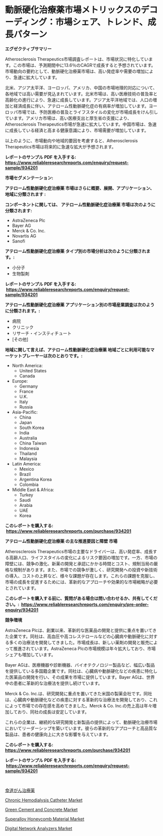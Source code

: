 <p><h1>動脈硬化治療薬市場メトリックスのデコーディング：市場シェア、トレンド、成長パターン</h1></p><p><strong>エグゼクティブサマリー</strong></p>
<p><p>Atherosclerosis Therapeutics市場調査レポートは、市場状況に特化しています。この市場は、予測期間中に13.6％のCAGRで成長すると予想されています。市場動向の要約として、動脈硬化治療薬市場は、高い発症率や需要の増加により、急速に拡大しています。</p><p>北米、アジア太平洋、ヨーロッパ、アメリカ、中国の市場地理的対応について、各地域では高い需要が見込まれています。北米市場は、高い医療技術の普及率と高齢化の進行により、急速に成長しています。アジア太平洋地域では、人口の増加と経済成長に伴い、アテローム性動脈硬化症の有病率が増加しています。ヨーロッパ市場では、予防医療の普及とライフスタイルの変化が市場成長をけん引しています。アメリカ市場は、高い医療支出と厚生省の支援により、Atherosclerosis Therapeutics市場が急速に拡大しています。中国市場は、急速に成長している経済と高まる健康意識により、市場需要が増加しています。</p><p>以上のように、市場動向や地域的要因を考慮すると、Atherosclerosis Therapeutics市場は将来的に急速な拡大が予想されます。</p></p>
<p><strong>レポートのサンプル PDF を入手する: <a href="https://www.reliableresearchreports.com/enquiry/request-sample/934201">https://www.reliableresearchreports.com/enquiry/request-sample/934201</a></strong></p>
<p><strong>市場セグメンテーション:</strong></p>
<p><strong> アテローム性動脈硬化症治療薬 市場はさらに概要、展開、アプリケーション、地域に分類されます :</strong></p>
<p><strong>コンポーネントに関しては、 アテローム性動脈硬化症治療薬 市場は次のように分類されます: &nbsp;</strong></p>
<p><ul><li>AstraZeneca Plc</li><li>Bayer AG</li><li>Merck & Co. Inc.</li><li>Novartis AG</li><li>Sanofi</li></ul></p>
<p><strong> アテローム性動脈硬化症治療薬 タイプ別の市場分析は次のように分類されます。:</strong></p>
<p><ul><li>小分子</li><li>生物製剤</li></ul></p>
<p><strong>レポートのサンプル PDF を入手する: &nbsp;<a href="https://www.reliableresearchreports.com/enquiry/request-sample/934201">https://www.reliableresearchreports.com/enquiry/request-sample/934201</a></strong></p>
<p><strong> アテローム性動脈硬化症治療薬 アプリケーション別の市場産業調査は次のように分類されます。:</strong></p>
<p><ul><li>病院</li><li>クリニック</li><li>リサーチ・インスティチュート</li><li>[その他]</li></ul></p>
<p><strong>地域に関して言えば、アテローム性動脈硬化症治療薬 地域ごとに利用可能なマーケットプレーヤーは次のとおりです。:</strong></p>
<p><ul>
    <li>
        North America:
        <ul>
            <li>United States</li>
            <li>Canada</li>
        </ul>
    </li>
    <li>
        Europe:
        <ul>
            <li>Germany</li>
            <li>France</li>
            <li>U.K.</li>
            <li>Italy</li>
            <li>Russia</li>
        </ul>
    </li>
    <li>
        Asia-Pacific:
        <ul>
            <li>China</li>
            <li>Japan</li>
            <li>South Korea</li>
            <li>India</li>
            <li>Australia</li>
            <li>China Taiwan</li>
            <li>Indonesia</li>
            <li>Thailand</li>
            <li>Malaysia</li>
        </ul>
    </li>
    <li>
        Latin America:
        <ul>
            <li>Mexico</li>
            <li>Brazil</li>
            <li>Argentina Korea</li>
            <li>Colombia</li>
        </ul>
    </li>
    <li>
        Middle East & Africa:
        <ul>
            <li>Turkey</li>
            <li>Saudi</li>
            <li>Arabia</li>
            <li>UAE</li>
            <li>Korea</li>
        </ul>
    </li>
    </ul></p>
<p><strong>このレポートを購入する: &nbsp;<a href="https://www.reliableresearchreports.com/purchase/934201">https://www.reliableresearchreports.com/purchase/934201</a></strong></p>
<p><strong>アテローム性動脈硬化症治療薬 の主な推進要因と障壁 市場</strong></p>
<p><p>Atherosclerosis Therapeutics市場の主要なドライバーは、高い発症率、成長する高齢人口、ライフスタイルの変化によるリスク要因の増加です。一方、市場の障壁には、競争の激化、新薬の開発と承認にかかる時間とコスト、規制当局の厳格な規制があります。また、市場での競争が激しく、研究開発への投資や新技術の導入、コストの上昇など、様々な課題が存在します。これらの課題を克服し、市場の成長を促進するためには、革新的なアプローチや効果的な市場戦略が必要とされています。</p></p>
<p><strong>このレポートを購入する前に、質問がある場合は問い合わせるか、共有してください。:&nbsp; <a href="https://www.reliableresearchreports.com/enquiry/pre-order-enquiry/934201">https://www.reliableresearchreports.com/enquiry/pre-order-enquiry/934201</a></strong></p>
<p><strong>競争環境</strong></p>
<p><p>AstraZeneca Plcは、創業以来、革新的な医薬品の開発と提供に重点を置いてきた企業です。同社は、高血圧や高コレステロールなどの心臓病や動脈硬化に対する多くの治療法を開発してきました。市場成長は、新しい薬剤の開発と販売によって推進されています。AstraZeneca Plcの市場規模は年々拡大しており、市場シェアも増加しています。</p><p>Bayer AGは、医療機器や診断機器、バイオテクノロジー製品など、幅広い製品を提供している多国籍企業です。同社は、心臓病や動脈硬化などの疾患に特化した医薬品の開発を行い、その成果を市場に提供しています。Bayer AGは、世界中の患者に革新的な治療法を提供し続けています。</p><p>Merck & Co. Inc.は、研究開発に重点を置いてきた米国の製薬会社です。同社は、心臓病や動脈硬化などの疾患に対する革新的な治療法を開発しており、これによって市場での存在感を高めてきました。Merck & Co. Inc.の売上高は年々増加しており、同社の成長は安定しています。</p><p>これらの企業は、継続的な研究開発と新製品の提供によって、動脈硬化治療市場においてリーダーシップを築いています。彼らの革新的なアプローチと高品質な製品は、患者の健康向上に大きな影響を与えています。</p></p>
<p><strong>このレポートを購入する: &nbsp; <a href="https://www.reliableresearchreports.com/purchase/934201">https://www.reliableresearchreports.com/purchase/934201</a></strong></p>
<p><strong>レポートのサンプル PDF を入手する: &nbsp;<a href="https://www.reliableresearchreports.com/enquiry/request-sample/934201">https://www.reliableresearchreports.com/enquiry/request-sample/934201</a></strong><strong></strong></p>
<p>&nbsp;</p>
<p><p><a href="https://github.com/cnnriuez22368/Market-Research-Report-List-1/blob/main/7603953184370.md">食道がん治療薬</a></p><p><a href="https://spotless-saver-8fd.notion.site/Chronic-Hemodialysis-Catheter-Market-Insights-Market-Players-and-Forecast-Till-2031-f35adcc8d5144b80bca17e5c4bad4134">Chronic Hemodialysis Catheter Market</a></p><p><a href="https://issuu.com/reportprime-2/docs/green-cement-and-concrete-market-size-2030.pptx">Green Cement and Concrete Market</a></p><p><a href="https://cautious-neon-760.notion.site/Superalloy-Honeycomb-Material-Market-Size-and-Growth-Market-Segmentation-Regional-and-Country-Brea-534551299ea34247b45e8bc4a9eda96b">Superalloy Honeycomb Material Market</a></p><p><a href="https://github.com/Krish2023na/Market-Research-Report-List-3/blob/main/digital-network-analyzers-market.md">Digital Network Analyzers Market</a></p></p>